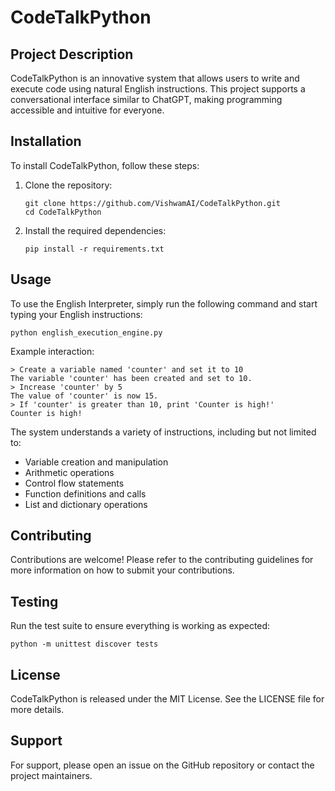 
# CodeTalkPython

## Project Description

CodeTalkPython is an innovative system that allows users to write and execute code using natural English instructions. This project supports a conversational interface similar to ChatGPT, making programming accessible and intuitive for everyone.

## Installation

To install CodeTalkPython, follow these steps:

1. Clone the repository:
   ```
   git clone https://github.com/VishwamAI/CodeTalkPython.git
   cd CodeTalkPython
   ```

2. Install the required dependencies:
   ```
   pip install -r requirements.txt
   ```

## Usage

To use the English Interpreter, simply run the following command and start typing your English instructions:

```
python english_execution_engine.py
```

Example interaction:

```
> Create a variable named 'counter' and set it to 10
The variable 'counter' has been created and set to 10.
> Increase 'counter' by 5
The value of 'counter' is now 15.
> If 'counter' is greater than 10, print 'Counter is high!'
Counter is high!
```

The system understands a variety of instructions, including but not limited to:
- Variable creation and manipulation
- Arithmetic operations
- Control flow statements
- Function definitions and calls
- List and dictionary operations

## Contributing

Contributions are welcome! Please refer to the contributing guidelines for more information on how to submit your contributions.

## Testing

Run the test suite to ensure everything is working as expected:

```
python -m unittest discover tests
```

## License

CodeTalkPython is released under the MIT License. See the LICENSE file for more details.

## Support

For support, please open an issue on the GitHub repository or contact the project maintainers.
